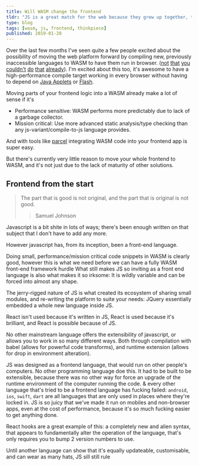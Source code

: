 ```yaml
---
title: Will WASM change the frontend
tldr: "JS is a great match for the web because they grew up together, there are specific properties that other languages need to emulate or superceed to de-throne it"
type: blog
tags: [wasm, js, frontend, thinkpiece]
published: 2019-01-20
---
```


Over the last few months I've seen quite a few people excited about the possibility of moving the web platform forward by compiling new, previously inaccessible languages to WASM to have them run in browser. ([not][asmjs] [that][coffeescript] [you][dart] [couldn't][elm] [do][emscripten] [that][reasonml] [already][scala]). I'm excited about this too, it's awesome to have a high-performance compile target working in every browser without having to depend on [Java Applets][applet] or [Flash][flash].

Moving parts of your frontend logic into a WASM already make a lot of sense if it's

-   Performance sensitive: WASM performs more predictably due to lack of a garbage collector.
-   Mission critical: Use more advanced static analysis/type checking than any js-variant/compile-to-js language provides.

And with tools like [parcel][parcel-wasm] integrating WASM code into your frontend app is super easy.

But there's currently very little reason to move your whole frontend to WASM, and it's not just due to the lack of maturity of other solutions.

## Frontend from the start

> The part that is good is not original, and the part that is original is not good.
>
> > Samuel Johnson

Javascript is a bit shite in lots of ways; there's been enough written on that subject that I don't have to add any more.

However javascript has, from its inception, been a front-end language.

Doing small, performance/mission critical code snippets in WASM is clearly good, however this is what we need before we can have a fully WASM front-end framework hurdle What still makes JS so inviting as a front end language is also what makes it so irksome: It is wildly variable and can be forced into almost any shape.

The jerry-rigged nature of JS is what created its ecosystem of sharing small modules, and re-writing the platform to suite your needs: JQuery essentially embedded a whole new language inside JS.

React isn't used because it's written in JS, React is used because it's brilliant, and React is possible because of JS.

No other mainstream language offers the extensibility of javascript, or allows you to work in so many different ways. Both through compilation with babel (allows for powerful code transforms), and runtime extension (allows for drop in environment alteration).

JS was designed as a frontend language, that would run on other people's computers. No other programming language doe this. It had to be built to be extensible, because there was no other way for force an upgrade of the runtime environment of the computer running the code. & every other language that's tried to be a frontend language has fucking failed: `android`, `ios`, `swift`, `dart` are all languages that are only used in places where they're locked in. JS is so juicy that we've made it run on mobiles and non-browser apps, even at the cost of performance, because it's so much fucking easier to get anything done.

React hooks are a great example of this: a completely new and alien syntax, that appears to fundamentally alter the operation of the language, that's only requires you to bump 2 version numbers to use.

Until another language can show that it's equally updateable, customisable, and can wear as many hats, JS sill still rule

[applet]: https://en.wikipedia.org/wiki/Java_applet
[asmjs]: http://asmjs.org/A
[coffeescript]: https://coffeescript.org/
[dart]: https://www.dartlang.org/
[elm]: https://elm-lang.org/
[emscripten]: http://kripken.github.io/emscripten-site/
[flash]: https://www.adobe.com/uk/products/flashplayer.html<Paste>
[reasonml]: https://reasonml.github.io/
[rsx]: https://github.com/victorporof/rsx
[scala]: https://www.scala-lang.org/
[wasm]: https://webassembly.org/
[yew]: https://github.com/DenisKolodin/yew
[parcel-wasm]: https://parceljs.org/webAssembly.html
